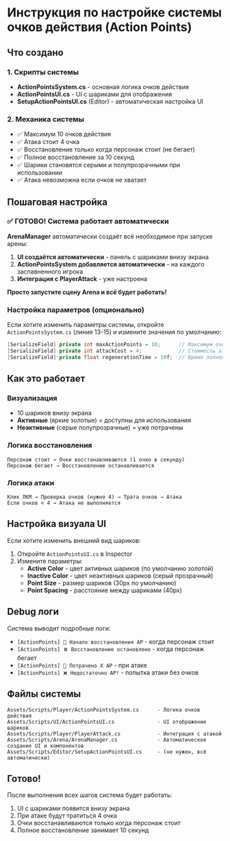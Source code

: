 # Инструкция по настройке системы очков действия (Action Points)

## Что создано

### 1. Скрипты системы
- **ActionPointsSystem.cs** - основная логика очков действия
- **ActionPointsUI.cs** - UI с шариками для отображения
- **SetupActionPointsUI.cs** (Editor) - автоматическая настройка UI

### 2. Механика системы
- ✅ Максимум 10 очков действия
- ✅ Атака стоит 4 очка
- ✅ Восстановление только когда персонаж стоит (не бегает)
- ✅ Полное восстановление за 10 секунд
- ✅ Шарики становятся серыми и полупрозрачными при использовании
- ✅ Атака невозможна если очков не хватает

## Пошаговая настройка

### ✅ ГОТОВО! Система работает автоматически

**ArenaManager** автоматически создаёт всё необходимое при запуске арены:

1. **UI создаётся автоматически** - панель с шариками внизу экрана
2. **ActionPointsSystem добавляется автоматически** - на каждого заспавненного игрока
3. **Интеграция с PlayerAttack** - уже настроена

**Просто запустите сцену Arena и всё будет работать!**

### Настройка параметров (опционально)

Если хотите изменить параметры системы, откройте `ActionPointsSystem.cs` (линия 13-15) и измените значения по умолчанию:

```csharp
[SerializeField] private int maxActionPoints = 10;      // Максимум очков
[SerializeField] private int attackCost = 4;            // Стоимость атаки
[SerializeField] private float regenerationTime = 10f;  // Время полного восстановления
```

## Как это работает

### Визуализация
- 10 шариков внизу экрана
- **Активные** (яркие золотые) = доступны для использования
- **Неактивные** (серые полупрозрачные) = уже потрачены

### Логика восстановления
```
Персонаж стоит → Очки восстанавливаются (1 очко в секунду)
Персонаж бегает → Восстановление останавливается
```

### Логика атаки
```
Клик ЛКМ → Проверка очков (нужно 4) → Трата очков → Атака
Если очков < 4 → Атака не выполняется
```

## Настройка визуала UI

Если хотите изменить внешний вид шариков:

1. Откройте `ActionPointsUI.cs` в Inspector
2. Измените параметры:
   - **Active Color** - цвет активных шариков (по умолчанию золотой)
   - **Inactive Color** - цвет неактивных шариков (серый прозрачный)
   - **Point Size** - размер шариков (30px по умолчанию)
   - **Point Spacing** - расстояние между шариками (40px)

## Debug логи

Система выводит подробные логи:
- `[ActionPoints] 🔄 Начало восстановления AP` - когда персонаж стоит
- `[ActionPoints] ⏸️ Восстановление остановлено` - когда персонаж бегает
- `[ActionPoints] 💸 Потрачено X AP` - при атаке
- `[ActionPoints] ❌ Недостаточно AP!` - попытка атаки без очков

## Файлы системы

```
Assets/Scripts/Player/ActionPointsSystem.cs      - Логика очков действия
Assets/Scripts/UI/ActionPointsUI.cs              - UI отображение шариков
Assets/Scripts/Player/PlayerAttack.cs            - Интеграция с атакой
Assets/Scripts/Arena/ArenaManager.cs             - Автоматическое создание UI и компонентов
Assets/Scripts/Editor/SetupActionPointsUI.cs     - (не нужен, всё автоматически)
```

## Готово!

После выполнения всех шагов система будет работать:
1. UI с шариками появится внизу экрана
2. При атаке будут тратиться 4 очка
3. Очки восстанавливаются только когда персонаж стоит
4. Полное восстановление занимает 10 секунд

